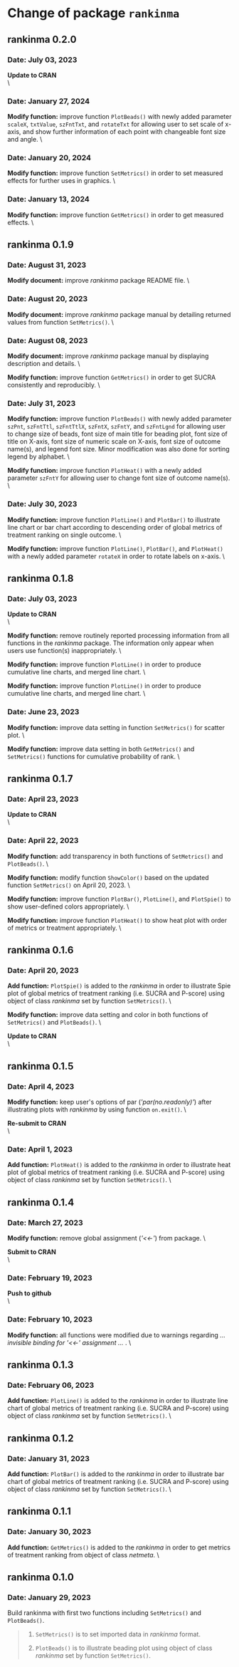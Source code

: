 # Change of package `rankinma`


## rankinma 0.2.0
### Date: July 03, 2023

**Update to CRAN**  
\


### Date: January 27, 2024

**Modify function:** improve function `PlotBeads()` with newly added parameter `scaleX`, `txtValue`, `szFntTxt`, and `rotateTxt` for allowing user to set scale of x-axis, and show further information of each point with changeable font size and angle.
\


### Date: January 20, 2024

**Modify function:** improve function `SetMetrics()` in order to set measured effects for further uses in graphics.
\


### Date: January 13, 2024

**Modify function:** improve function `GetMetrics()` in order to get measured effects.
\



## rankinma 0.1.9
### Date: August 31, 2023

**Modify document:** improve *rankinma* package README file.
\

### Date: August 20, 2023

**Modify document:** improve *rankinma* package manual by detailing returned values from function `SetMetrics()`.
\


### Date: August 08, 2023

**Modify document:** improve *rankinma* package manual by displaying description and details.
\

**Modify function:** improve function `GetMetrics()` in order to get SUCRA consistently and reproducibly.
\


### Date: July 31, 2023

**Modify function:** improve function `PlotBeads()` with newly added parameter `szPnt`, `szFntTtl`, `szFntTtlX`, `szFntX`, `szFntY`, and `szFntLgnd` for allowing user to change size of beads, font size of main title for beading plot, font size of title on X-axis, font size of numeric scale on X-axis, font size of outcome name(s), and legend font size. Minor modification was also done for sorting legend by alphabet.
\

**Modify function:** improve function `PlotHeat()` with a newly added parameter `szFntY` for allowing user to change font size of outcome name(s).
\


### Date: July 30, 2023

**Modify function:** improve function `PlotLine()` and `PlotBar()` to illustrate line chart or bar chart according to descending order of global metrics of treatment ranking on single outcome.
\

**Modify function:** improve function `PlotLine()`, `PlotBar()`, and `PlotHeat()` with a newly added parameter `rotateX` in order to rotate labels on x-axis.
\



## rankinma 0.1.8
### Date: July 03, 2023

**Update to CRAN**  
\

**Modify function:** remove routinely reported processing information from all functions in the *rankinma* package. The information only appear when users use function(s) inappropriately.
\

**Modify function:** improve function `PlotLine()` in order to produce cumulative line charts, and merged line chart.
\

**Modify function:** improve function `PlotLine()` in order to produce cumulative line charts, and merged line chart.
\

### Date: June 23, 2023

**Modify function:** improve data setting in function `SetMetrics()` for scatter plot.
\

**Modify function:** improve data setting in both `GetMetrics()` and `SetMetrics()` functions for cumulative probability of rank.
\


## rankinma 0.1.7
### Date: April 23, 2023

**Update to CRAN**  
\

### Date: April 22, 2023

**Modify function:** add transparency in both functions of `SetMetrics()` and `PlotBeads()`.
\

**Modify function:** modify function `ShowColor()` based on the updated function `SetMetrics()` on April 20, 2023.
\

**Modify function:** improve function `PlotBar()`, `PlotLine()`, and `PlotSpie()` to show user-defined colors appropriately.
\

**Modify function:** improve function `PlotHeat()` to show heat plot with order of metrics or treatment appropriately.
\


## rankinma 0.1.6
### Date: April 20, 2023

**Add function:** `PlotSpie()` is added to the *rankinma* in order to illustrate Spie plot of global metrics of treatment ranking (i.e. SUCRA and P-score) using object of class *rankinma* set by function `SetMetrics()`.
\

**Modify function:** improve data setting and color in both functions of `SetMetrics()` and `PlotBeads()`.
\

**Update to CRAN**  
\


## rankinma 0.1.5
### Date: April 4, 2023

**Modify function:** keep user's options of par (*'par(no.readonly)'*) after illustrating plots with *rankinma* by using function `on.exit()`.
\

**Re-submit to CRAN**  
\

### Date: April 1, 2023

**Add function:** `PlotHeat()` is added to the *rankinma* in order to illustrate heat plot of global metrics of treatment ranking (i.e. SUCRA and P-score) using object of class *rankinma* set by function `SetMetrics()`.
\


## rankinma 0.1.4
### Date: March 27, 2023

**Modify function:** remove global assignment (*'<<-'*) from package.
\

**Submit to CRAN**  
\

### Date: February 19, 2023

**Push to github**  
\

### Date: February 10, 2023

**Modify function:** all functions were modified due to warnings regarding *... invisible binding for '<<-' assignment ...* .
\


## rankinma 0.1.3
### Date: February 06, 2023

**Add function:** `PlotLine()` is added to the *rankinma* in order to illustrate line chart of global metrics of treatment ranking (i.e. SUCRA and P-score) using object of class *rankinma* set by function `SetMetrics()`.
\


## rankinma 0.1.2
### Date: January 31, 2023

**Add function:** `PlotBar()` is added to the *rankinma* in order to illustrate bar chart of global metrics of treatment ranking (i.e. SUCRA and P-score) using object of class *rankinma* set by function `SetMetrics()`.
\


## rankinma 0.1.1 
### Date: January 30, 2023

**Add function:** `GetMetrics()` is added to the *rankinma* in order to get metrics of treatment ranking from object of class *netmeta*.
\


## rankinma 0.1.0
### Date: January 29, 2023

Build rankinma with first two functions including `SetMetrics()` and `PlotBeads()`.

> 1. `SetMetrics()` is to set imported data in *rankinma* format.
>
> 2. `PlotBeads()` is to illustrate beading plot using object of class *rankinma* set by function `SetMetrics()`.
>
>
